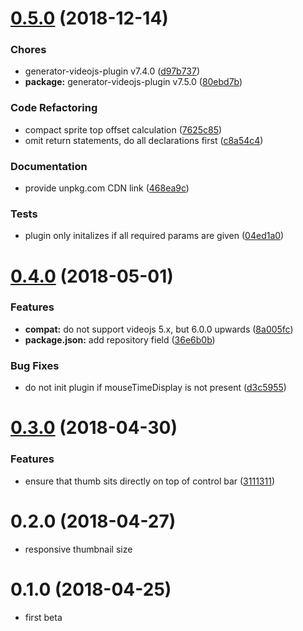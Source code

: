 <a name="0.5.0"></a>
# [0.5.0](https://github.com/blacktrash/videojs-sprite-thumbnails/compare/v0.4.0...v0.5.0) (2018-12-14)

### Chores

* generator-videojs-plugin v7.4.0 ([d97b737](https://github.com/blacktrash/videojs-sprite-thumbnails/commit/d97b737))
* **package:** generator-videojs-plugin v7.5.0 ([80ebd7b](https://github.com/blacktrash/videojs-sprite-thumbnails/commit/80ebd7b))

### Code Refactoring

* compact sprite top offset calculation ([7625c85](https://github.com/blacktrash/videojs-sprite-thumbnails/commit/7625c85))
* omit return statements, do all declarations first ([c8a54c4](https://github.com/blacktrash/videojs-sprite-thumbnails/commit/c8a54c4))

### Documentation

* provide unpkg.com CDN link ([468ea9c](https://github.com/blacktrash/videojs-sprite-thumbnails/commit/468ea9c))

### Tests

* plugin only initalizes if all required params are given ([04ed1a0](https://github.com/blacktrash/videojs-sprite-thumbnails/commit/04ed1a0))

<a name="0.4.0"></a>
# [0.4.0](https://github.com/blacktrash/videojs-sprite-thumbnails/compare/v0.3.0...v0.4.0) (2018-05-01)

### Features

* **compat:** do not support videojs 5.x, but 6.0.0 upwards ([8a005fc](https://github.com/blacktrash/videojs-sprite-thumbnails/commit/8a005fc))
* **package.json:** add repository field ([36e6b0b](https://github.com/blacktrash/videojs-sprite-thumbnails/commit/36e6b0b))

### Bug Fixes

* do not init plugin if mouseTimeDisplay is not present ([d3c5955](https://github.com/blacktrash/videojs-sprite-thumbnails/commit/d3c5955))

<a name="0.3.0"></a>
# [0.3.0](https://github.com/blacktrash/videojs-sprite-thumbnails/compare/v0.2.0...v0.3.0) (2018-04-30)

### Features

* ensure that thumb sits directly on top of control bar ([3111311](https://github.com/blacktrash/videojs-sprite-thumbnails/commit/3111311))

<a name="0.2.0"></a>
# 0.2.0 (2018-04-27)

* responsive thumbnail size

<a name="0.1.0"></a>
# 0.1.0 (2018-04-25)

* first beta
